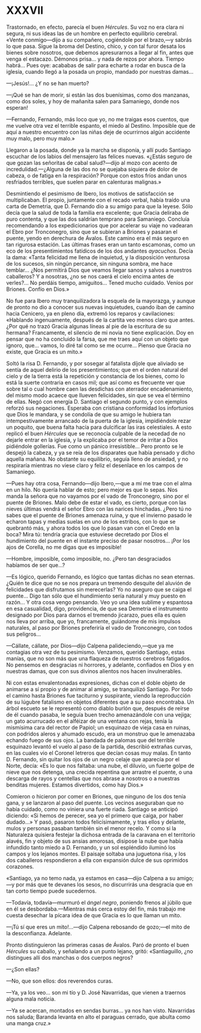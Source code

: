 # XXXVII

Trastornado, en efecto, parecía el buen *Hércules*. Su voz no era clara ni
segura, ni sus ideas las de un hombre en perfecto equilibrio cerebral. «Vente
conmigo—dijo a su compañero, cogiéndole por el brazo,—y sabrás lo que pasa.
Sigue la broma del Destino, chico, y con tal furor desata los bienes sobre
nosotros, que debemos apresurarnos a llegar al fin, antes que venga el
estacazo. Démonos prisa... y nada de rezos por ahora. Tiempo habrá... Pues oye:
acababas de salir para echarte a rodar en busca de la iglesia, cuando llegó
a la posada un propio, mandado por nuestras damas...

—¡Jesús!... ¿Y no se han muerto?

—¡Qué se han de morir, si están las dos buenísimas, como dos manzanas, como dos
soles, y hoy de mañanita salen para Samaniego, donde nos esperan!

—Fernando, Fernando, más loco que yo, no me traigas esos cuentos, que me vuelve
otra vez el terrible espanto, el miedo al Destino. Imposible que de aquí
a nuestro encuentro con las niñas deje de ocurrirnos algún accidente muy malo,
pero muy malo.»

Llegaron a la posada, donde ya la marcha se disponía, y allí pudo Santiago
escuchar de los labios del mensajero las felices nuevas. «¿Estás seguro de que
gozan las señoritas de cabal salud?—dijo al mozo con acento de
incredulidad.—¿Alguna de las dos no se quejaba siquiera de dolor de cabeza,
o de fatiga en la respiración? Porque con estos fríos andan unos resfriados
terribles, que suelen parar en calenturas malignas.»

Desmintiendo el pesimismo de Ibero, los motivos de satisfacción se
multiplicaban. El propio, juntamente con el recado verbal, había traído una
carta de Demetria, que D. Fernando dio a su amigo para que la leyese. Sólo
decía que la salud de toda la familia era excelente; que Gracia deliraba de
puro contenta, y que las dos saldrían temprano para Samaniego. Concluía
recomendando a los expedicionarios que por acelerar su viaje no vadearan el
Ebro por Tronconegro, sino que se subieran a Briones y pasaran el puente, yendo
en derechura de Ávalos. Este camino era el más seguro en tan rigurosa estación.
Las últimas frases eran un tanto escamonas, como un eco de los presentimientos
fatídicos de los dos andantes *ayacuchos*. Decía la dama: «Tanta felicidad me
llena de inquietud, y la disposición venturosa de los sucesos, sin ningún
percance, sin ninguna sombra, me hace temblar... ¿Nos permitirá Dios que veamos
llegar sanos y salvos a nuestros caballeros? Y a nosotras, ¿no se nos caerá el
cielo encima antes de verles?... No perdáis tiempo, amiguitos... Tened mucho
cuidado. Veníos por Briones. Confío en Dios.»

No fue para Ibero muy tranquilizadora la esquela de la mayorazga, y aunque de
pronto no dio a conocer sus nuevas inquietudes, cuando iban de camino hacia
Cenicero, ya en pleno día, extremó los reparos y cavilaciones: «Hablando
ingenuamente, después de la cartita veo menos claro que antes. ¿Por qué no
trazó Gracia algunas líneas al pie de la escritura de su hermana? Francamente,
el silencio de mi novia no tiene explicación. Doy en pensar que no ha concluido
la farsa, que me traes aquí con un objeto que ignoro, que... vamos, lo diré tal
como se me ocurre... Pienso que Gracia no existe, que Gracia es un mito.»

Soltó la risa D. Fernando, y por sosegar al fatalista díjole que aliviado se
sentía de aquel delirio de los presentimientos; que en el orden natural del
cielo y de la tierra está la repetición y constancia de los bienes, como lo
está la suerte contraria en casos mil; que así como es frecuente ver que sobre
tal o cual hombre caen las desdichas con aterrador encadenamiento, del mismo
modo acaece que llueven felicidades, sin que se vea el término de ellas. Negó
con energía D. Santiago el segundo punto, y con ejemplos reforzó sus
negaciones. Esperaba con cristiana conformidad los infortunios que Dios le
mandara, y se condolía de que su amigo le hubiera tan intempestivamente
arrancado de la puerta de la iglesia, impidiéndole rezar un poquito, que buena
falta hacía para dulcificar las iras celestiales. A esto replicó el buen
*Hércules* que se reconocía culpable de la necedad de no dejarle entrar en la
iglesia, y la explicaba por el temor de irritar a Dios pidiéndole gollerías.
Fue como un pánico irresistible... Pero pronto se le despejó la cabeza, y ya se
reía de los disparates que había pensado y dicho aquella mañana. No obstante su
equilibrio, seguía lleno de ansiedad, y no respiraría mientras no viese claro
y feliz el desenlace en los campos de Samaniego.

—Pues hay otra cosa, Fernando—dijo Ibero,—que a mí me trae con el alma en un
hilo. No quería hablar de esto; pero mejor es que lo sepas. Nos manda la señora
que no vayamos por el vado de Tronconegro, sino por el puente de Briones. Malo
debe de estar el vado, es cierto, porque con las nieves últimas vendrá el señor
Ebro con las narices hinchadas. ¿Pero tú no sabes que el puente de Briones
amenaza ruina, y que el invierno pasado le echaron tapas y medias suelas en uno
de los estribos, con lo que se quebrantó más, y ahora todos los que lo pasan
van con el Credo en la boca? Mira tú: tendría gracia que estuviese decretado
por Dios el hundimiento del puente en el instante preciso de pasar nosotros...
¡Por los ajos de Corella, no me digas que es imposible!

—Hombre, imposible, como imposible, no. ¿Pero tan desgraciados habíamos de ser
que...?

—Es lógico, querido Fernando, es lógico que tantas dichas no sean eternas.
¿Quién te dice que no se nos prepara un tremendo desquite del aluvión de
felicidades que disfrutamos sin merecerlas? Yo no aseguro que se caiga el
puente... Digo tan sólo que el hundimiento sería natural y muy puesto en
razón... Y otra cosa vengo pensando. Veo yo una idea sublime y espantosa en esa
casualidad, digo, providencia, de que sea Demetria el instrumento designado por
Dios para darnos el tremendo jicarazo, pues ella es quien nos lleva por arriba,
que yo, francamente, guiándome de mis impulsos naturales, al paso por Briones
preferiría el vado de Tronconegro, con todos sus peligros...

—Cállate, cállate, por Dios—dijo Calpena palideciendo,—que ya me contagias otra
vez de tu pesimismo. Venzamos, querido Santiago, estas manías, que no son más
que una flaqueza de nuestros cerebros fatigados. No pensemos en desgracias ni
horrores, y adelante, confiados en Dios y en nuestras damas, que con sus
divinos alientos nos hacen invulnerables.

Ni con estas envalentonadas expresiones, dichas con el doble objeto de animarse
a sí propio y de animar al amigo, se tranquilizó Santiago. Por todo el camino
hasta Briones fue taciturno y suspirante, viendo la reproducción de su lúgubre
fatalismo en objetos diferentes que a su paso encontraba. Un árbol escueto se
le representó como diablo burlón que, después de reírse de él cuando pasaba, le
seguía buen trecho amenazándole con una vejiga; un gato acurrucado en el
alféizar de una ventana con rejas, tenía la mismísima cara del rector de
Papiol; un esquinazo de vieja casa en ruinas, con podridos aleros y ahumado
escudo, era un monstruo que le amenazaba echando fuego de sus ojos. La bandada
de palomas que del terrible esquinazo levantó el vuelo al paso de la partida,
describió extrañas curvas, en las cuales vio el Coronel letreros que decían
cosas muy malas. En tanto D. Fernando, sin quitar los ojos de un negro celaje
que aparecía por el Norte, decía: «Es lo que nos faltaba: una nube, el diluvio,
un fuerte golpe de nieve que nos detenga, una crecida repentina que arrastre el
puente, o una descarga de rayos y centellas que nos abrase a nosotros
o a nuestras benditas mujeres. Estamos divertidos, como hay Dios.»

Comieron o hicieron por comer en Briones, que ninguno de los dos tenía
gana, y se lanzaron al paso del puente. Los vecinos aseguraban que no
había cuidado, como no viniera una fuerte riada. Santiago se anticipó
diciendo: «Si hemos de perecer, sea yo el primero que caiga, por haber
dudado...» Y pasó, pasaron todos felicísimamente, y tras ellos y delante,
mulos y personas pasaban también sin el menor recelo. Y como si la
Naturaleza quisiera festejar la dichosa entrada de la caravana en el
territorio alavés, fin y objeto de sus ansias amorosas, disipose la nube que
había infundido tanto miedo a D. Fernando, y un sol espléndido iluminó
los campos y los lejanos montes. El paisaje soltaba una juguetona risa, y los
dos caballeros respondieron a ella con expansión dulce de sus oprimidos
corazones.

«Santiago, ya no temo nada, ya estamos en casa—dijo Calpena a su amigo;—y por
más que te devanes los sesos, no discurrirás una desgracia que en tan corto
tiempo puede sucedernos.

—Todavía, todavía—murmuró el *ángel negro*, poniendo frenos al júbilo que en él
se desbordaba.—Mientras más cerca estoy del fin, más trabajo me cuesta desechar
la pícara idea de que Gracia es lo que llaman un mito.

—¡Tú sí que eres un mito!...—dijo Calpena rebosando de gozo;—el mito de la
desconfianza. Adelante.

Pronto distinguieron las primeras casas de Ávalos. Paró de pronto el buen
*Hércules* su caballo, y señalando a un punto lejano, gritó: «Santiaguillo, ¿no
distingues allí dos manchas o dos cuerpos negros?

—¿Son ellas?

—No, que son ellos: dos reverendos curas.

—Ya, ya los veo... son mi tío y D. José Navarridas, que vienen a traernos
alguna mala noticia.

—Ya se acercan, montados en sendas burras... ya nos han visto. Navarridas nos
saluda; Baranda levanta en alto el paraguas cerrado, que abulta como una manga
cruz.»
